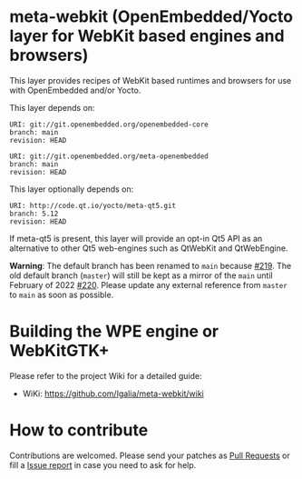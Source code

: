 meta-webkit (OpenEmbedded/Yocto layer for WebKit based engines and browsers)
============================================================================

This layer provides recipes of WebKit based runtimes and browsers for
use with OpenEmbedded and/or Yocto.

This layer depends on:

    URI: git://git.openembedded.org/openembedded-core
    branch: main
    revision: HEAD

    URI: git://git.openembedded.org/meta-openembedded
    branch: main
    revision: HEAD

This layer optionally depends on:

    URI: http://code.qt.io/yocto/meta-qt5.git
    branch: 5.12
    revision: HEAD

If meta-qt5 is present, this layer will provide an opt-in Qt5 API as an
alternative to other Qt5 web-engines such as QtWebKit and QtWebEngine.

**Warning**: The default branch has been renamed to `main` because
[#219](https://github.com/Igalia/meta-webkit/issues/219). The old default
branch (`master`) will still be kept as a mirror of the `main` until February
of 2022 [#220](https://github.com/Igalia/meta-webkit/issues/220). Please update
any external reference from `master` to `main` as soon as possible.

Building the WPE engine or WebKitGTK+
=====================================

Please refer to the project Wiki for a detailed guide:

   - WiKi: https://github.com/Igalia/meta-webkit/wiki

How to contribute
=====================================
Contributions are welcomed. Please send your patches as
[Pull Requests](https://github.com/Igalia/meta-webkit/pulls) or fill a
[Issue report](https://github.com/Igalia/meta-webkit/issues) in case you need
to ask for help.
